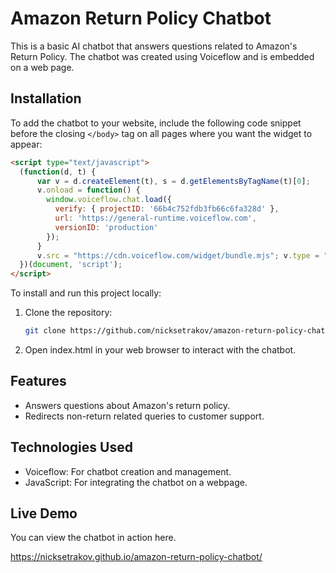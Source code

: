 # Amazon Return Policy Chatbot

This is a basic AI chatbot that answers questions related to Amazon's Return Policy. The chatbot was created using Voiceflow and is embedded on a web page.

## Installation

To add the chatbot to your website, include the following code snippet before the closing `</body>` tag on all pages where you want the widget to appear:

```html
<script type="text/javascript">
  (function(d, t) {
      var v = d.createElement(t), s = d.getElementsByTagName(t)[0];
      v.onload = function() {
        window.voiceflow.chat.load({
          verify: { projectID: '66b4c752fdb3fb66c6fa328d' },
          url: 'https://general-runtime.voiceflow.com',
          versionID: 'production'
        });
      }
      v.src = "https://cdn.voiceflow.com/widget/bundle.mjs"; v.type = "text/javascript"; s.parentNode.insertBefore(v, s);
  })(document, 'script');
</script>
```

To install and run this project locally:

1. Clone the repository:
   ```bash
   git clone https://github.com/nicksetrakov/amazon-return-policy-chatbot.git
   ```
2. Open index.html in your web browser to interact with the chatbot.

## Features
- Answers questions about Amazon's return policy.
- Redirects non-return related queries to customer support.
## Technologies Used
- Voiceflow: For chatbot creation and management.
- JavaScript: For integrating the chatbot on a webpage.

## Live Demo
You can view the chatbot in action here.

https://nicksetrakov.github.io/amazon-return-policy-chatbot/
